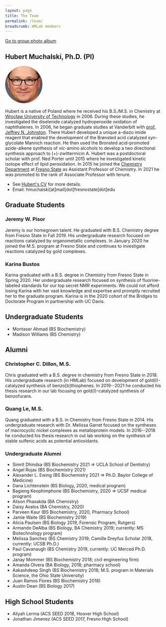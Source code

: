 ```yaml
---
layout: page
title: The Team
permalink: /team/
breadcrumb: HMLab members
---
```


[Go to group photo album](/team/photos)

## Hubert Muchalski, Ph.D. (PI)

<img src="/img/hm-circle2.png" width="120" />

Hubert is a native of Poland where he received his B.S./M.S. in Chemistry at [Wrocław University of Technology][pwr] in 2006. During these studies, he investigated the diselenide catalyzed hydroperoxide oxidation of naphthalenes. In 2006, he began graduate studies at Vanderbilt with [prof. Jeffrey N. Johnston][jnj]. There Hubert developed a unique a-diazo imide reagent that enabled the development of the Brønsted acid catalyzed syn-glycolate Mannich reaction. He then used the Bronsted acid-promoted azide-alkene synthesis of _vic_-amino alcohols to develop a two directional synthesis approach to (+)-zwittermicin A. Hubert was a postdoctoral scholar with prof. Ned Porter until 2015 where he investigated kinetic isotope effect of lipid peroxidation. In 2015 he joined the [Chemistry Department][csm-chem] at [Fresno State][csuf] as Assistant Professor of Chemistry. In 2021 he was promoted to the rank of Associate Professor with tenure. 

- See [Hubert's CV][cv] for more details.
- Email: hmuchalski[at]mail[dot]fresnostate[dot]edu

## Graduate Students

### Jeremy W. Pisor

Jeremy is our homegrown talent. He graduated with B.S. Chemistry degree from Fresno State in Fall 2019. His undergraduate research focused on reactions catalyzed by organometallic complexes. In January 2020 he joined the M.S. program at Fresno State and continues to investigate reactions catalyzed by gold complexes. 

### Karina Bustos

Karina graduated with a B.S. degree in Chemistry from Fresno State in Spring 2020. Her undergraduate research focused on synthesis of fluorine-labeled standards for our top secret NMR experiments. We could not afford losing Karina with her vast knowledge and expertise and promptly recruited her to the graduate program. Karina is in the 2020 cohort of the Bridges to Doctorate Program in partnership with UC Davis. 

## Undergraduate Students

<!-- * Lizzie Herren (BS Chemistry) -->
* Montaser Ahmad  (BS Biochemistry)
* Madison Williams (BS Chemistry)

## Alumni

### Christopher C. Dillon, M.S.

Chris graduated with a B.S. degree in chemistry from Fresno State in 2018. His undergraduate research (in HMLab) focused on development of gold(I)-catalyzed synthesis of benzo[b]thiophenes. In 2019--2021 he conducted his thesis research in our lab focusing on gold(I)-catalyzed synthesis of benzofurans.

### Quang Le, M.S.

Quang graduated with a B.S. in Chemistry from Fresno State in 2014. His undergraduate research with Dr. Melissa Garret focused on the syntheses of macrocyclic nickel complexes as metalloprotein models. In 2016--2018 he conducted his thesis research in out lab working on the synthesis of stable sulfenic acids as potential antioxidants.

### Undergraduate Alumni

* Simrit Dhindsa (BS Biochemistry 2021 => UCLA School of Dentistry)
* Angel Rojas (BS Biochemistry 2021)
* Alexander L. Ewing (BS Biochemistry 2021 => Ph.D. Baylor College of Medicine)
* Dana Lichtenstein (BS Biology, 2020, medical program)
* Bagieng Keophimphone (BS Biochemistry, 2020 => UCSF medical program)
* Alison Phasakda (BA Chemistry)
* Daisy Avalos (BA Chemistry, 2020)
* Parveen Kaur (BS Biochemistry, 2020, Pharmacy School)
* Jamie Waite (BS Biochemistry 2019)
* Alicia Paulsen (BS Biology 2019, Forensic Program, Rutgers)
* Armando DeAlba (BS Biology, BA Chemistry 2019; currently: MS Biotechnology program)
* Melissa Sanchez (BS Chemistry 2019; Camille Dreyfus Scholar 2018, currently: UCSB Ph.D.)
* Paul Cavanaugh (BS Chemistry 2019, currently: UC Merced Ph.D. program)
* Janay Mommer (BS Biochemistry 2018; civil engineering firm)
* Amanda Olvera (BA Biology, 2018; pharmacy school)
* Aakashdeep Singh (BS Biochemistry 2018; M.S. program in Materials Science, the Ohio State University)
* Juan Ramos Flores (BS Biochemistry 2018)
* Austin Dean (BS Biology 2017)


## High School Students

* Aliyah Lerma (ACS SEED 2018, Hoover High School)
* Jonathan Jimenez (ACS SEED 2017, Fresno High School)

[csm-chem]: http://www.fresnostate.edu/csm/chemistry
[csuf]: http://www.fresnostate.edu
[pwr]: http://pwr.edu.pl/en/
[jnj]: http://johnstonchemistry.org/
[cv]: /downloads/vitae.pdf
